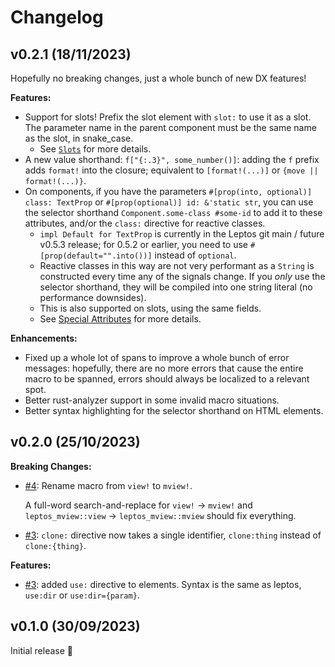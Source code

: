 # Changelog

## v0.2.1 (18/11/2023)

Hopefully no breaking changes, just a whole bunch of new DX features!

**Features:**
- Support for slots! Prefix the slot element with `slot:` to use it as a slot. The parameter name in the parent component must be the same name as the slot, in snake_case.
    - See [`Slots`](https://github.com/blorbb/leptos-mview/tree/bc1bd012828e4db6f963ba9296435bdf753ee640#slots) for more details.
- A new value shorthand: `f["{:.3}", some_number()]`: adding the `f` prefix adds `format!` into the closure; equivalent to `[format!(...)]` or `{move || format!(...)}`.
- On components, if you have the parameters `#[prop(into, optional)] class: TextProp` or `#[prop(optional)] id: &'static str`, you can use the selector shorthand `Component.some-class #some-id` to add it to these attributes, and/or the `class:` directive for reactive classes.
    - `impl Default for TextProp` is currently in the Leptos git main / future v0.5.3 release; for 0.5.2 or earlier, you need to use `#[prop(default="".into())]` instead of `optional`.
    - Reactive classes in this way are not very performant as a `String` is constructed every time any of the signals change. If you *only* use the selector shorthand, they will be compiled into one string literal (no performance downsides).
    - This is also supported on slots, using the same fields.
    - See [Special Attributes](https://github.com/blorbb/leptos-mview/tree/bc1bd012828e4db6f963ba9296435bdf753ee640#special-attributes) for more details.

**Enhancements:**
- Fixed up a whole lot of spans to improve a whole bunch of error messages: hopefully, there are no more errors that cause the entire macro to be spanned, errors should always be localized to a relevant spot.
- Better rust-analyzer support in some invalid macro situations.
- Better syntax highlighting for the selector shorthand on HTML elements.

## v0.2.0 (25/10/2023)

**Breaking Changes:**
- [#4](https://github.com/blorbb/leptos-mview/pull/4): Rename macro from `view!` to `mview!`.

    A full-word search-and-replace for `view!` -> `mview!` and `leptos_mview::view` -> `leptos_mview::mview` should fix everything.

- [#3](https://github.com/blorbb/leptos-mview/pull/3): `clone:` directive now takes a single identifier, `clone:thing` instead of `clone:{thing}`.

**Features:**

- [#3](https://github.com/blorbb/leptos-mview/pull/3): added `use:` directive to elements. Syntax is the same as leptos, `use:dir` or `use:dir={param}`.

## v0.1.0 (30/09/2023)

Initial release 🎉
